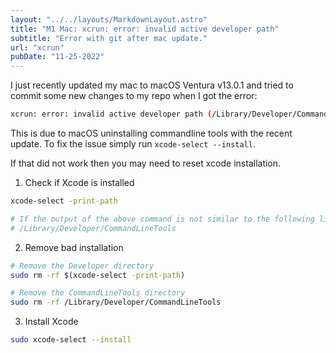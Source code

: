 ```yaml
---
layout: "../../layouts/MarkdownLayout.astro"
title: "M1 Mac: xcrun: error: invalid active developer path"
subtitle: "Error with git after mac update."
url: "xcrun"
pubDate: "11-25-2022"
---
```


I just recently updated my mac to macOS Ventura v13.0.1 and tried to commit some new changes to my repo when I got the error:

```bash
xcrun: error: invalid active developer path (/Library/Developer/CommandLineTools), missing xcrun at: /Library/Developer/CommandLineTools/usr/bin/xcrun
```

This is due to macOS uninstalling commandline tools with the recent update. To fix the issue simply run `xcode-select --install`.

If that did not work then you may need to reset xcode installation.

1. Check if Xcode is installed

```bash
xcode-select -print-path

# If the output of the above command is not similar to the following line, Xcode is not installed. Skip to Step 3.
# /Library/Developer/CommandLineTools
```

2. Remove bad installation

```bash
# Remove the Developer directory
sudo rm -rf $(xcode-select -print-path)

# Remove the CommandLineTools directory
sudo rm -rf /Library/Developer/CommandLineTools
```

3. Install Xcode

```bash
sudo xcode-select --install
```
